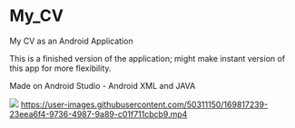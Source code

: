 # My_CV
My CV as an Android Application

This is a finished version of the application; might make instant version of this app for more flexibility.

Made on Android Studio  - Android XML and JAVA

![](https://user-images.githubusercontent.com/50311150/169816041-050770ca-13b9-4ca4-a67e-bdd5981f4fda.gif)
https://user-images.githubusercontent.com/50311150/169817239-23eea6f4-9736-4987-9a89-c01f711cbcb9.mp4

